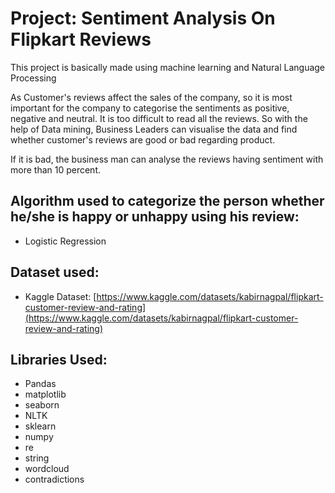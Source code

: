 # Project: Sentiment Analysis On Flipkart Reviews


This project is basically made using machine learning and Natural Language Processing

As Customer's reviews affect the sales of the company, so it is most important for the company to categorise the sentiments as positive, negative and neutral.
It is too difficult to read all the reviews. So with the help of Data mining, Business Leaders can visualise the data and find whether customer's reviews are good or bad regarding product.

If it is bad, the business man can analyse the reviews having sentiment with more than 10 percent.
 
## Algorithm used to categorize the person whether he/she is happy or unhappy using his review:
- Logistic Regression


## Dataset used:
- Kaggle Dataset: [https://www.kaggle.com/datasets/kabirnagpal/flipkart-customer-review-and-rating](https://www.kaggle.com/datasets/kabirnagpal/flipkart-customer-review-and-rating)

## Libraries Used:
- Pandas
- matplotlib
- seaborn
- NLTK
- sklearn
- numpy
- re
- string
- wordcloud
- contradictions
